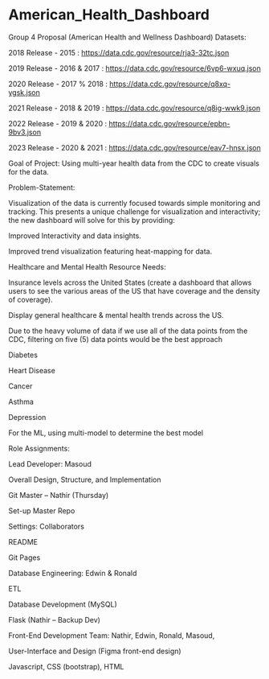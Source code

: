 # American_Health_Dashboard

Group 4 Proposal (American Health and Wellness Dashboard)
Datasets:

 2018 Release - 2015 : https://data.cdc.gov/resource/rja3-32tc.json

 2019 Release - 2016 & 2017 : https://data.cdc.gov/resource/6vp6-wxuq.json

 2020 Release - 2017 % 2018 : https://data.cdc.gov/resource/q8xq-ygsk.json
 
 2021 Release - 2018 & 2019 : https://data.cdc.gov/resource/q8ig-wwk9.json

 2022 Release - 2019 & 2020 : https://data.cdc.gov/resource/epbn-9bv3.json

 2023 Release - 2020 & 2021 : https://data.cdc.gov/resource/eav7-hnsx.json

Goal of Project: Using multi-year health data from the CDC to create visuals for the data.


Problem-Statement:


Visualization of the data is currently focused towards simple monitoring and tracking. This presents a unique challenge for visualization and interactivity; the new dashboard will solve for this by providing:


Improved Interactivity and data insights.


Improved trend visualization featuring heat-mapping for data.


Healthcare and Mental Health Resource Needs:


Insurance levels across the United States (create a dashboard that allows users to see the various areas of the US that have coverage and the density of coverage).


Display general healthcare & mental health trends across the US.


Due to the heavy volume of data if we use all of the data points from the CDC, filtering on five (5) data points would be the best approach


Diabetes

Heart Disease

Cancer

Asthma

Depression

For the ML, using multi-model to determine the best model

Role Assignments:

Lead Developer: Masoud

Overall Design, Structure, and Implementation


Git Master – Nathir (Thursday)

Set-up Master Repo

Settings: Collaborators

README

Git Pages


Database Engineering: Edwin & Ronald

ETL

Database Development (MySQL)


Flask (Nathir – Backup Dev)


Front-End Development Team: Nathir, Edwin, Ronald, Masoud,

User-Interface and Design (Figma front-end design)

Javascript, CSS (bootstrap), HTML
